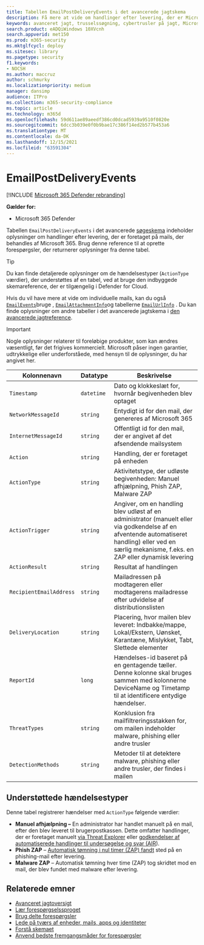 ```yaml
---
title: Tabellen EmailPostDeliveryEvents i det avancerede jagtskema
description: Få mere at vide om handlinger efter levering, der er Microsoft 365 mails i tabellen EmailPostDeliveryEvents i det avancerede jagtskema
keywords: avanceret jagt, trusselssøgning, cybertrusler på jagt, Microsoft 365 Defender, microsoft 365, m365, søg, forespørgsel, telemetri, skemareference, kusto, tabel, kolonne, datatype, beskrivelse, MailPostDeliveryEvents, netværksmeddelelses-id, afsender, modtager, vedhæftet fil-id, navn på vedhæftet fil, malwarekonstruation, phishingkontur, antal vedhæftede filer, antal links, URL-antal
search.product: eADQiWindows 10XVcnh
search.appverid: met150
ms.prod: m365-security
ms.mktglfcycl: deploy
ms.sitesec: library
ms.pagetype: security
f1.keywords:
- NOCSH
ms.author: maccruz
author: schmurky
ms.localizationpriority: medium
manager: dansimp
audience: ITPro
ms.collection: m365-security-compliance
ms.topic: article
ms.technology: m365d
ms.openlocfilehash: 59d611ae89aeedf386cd0dcad5939a9510f0820e
ms.sourcegitcommit: 6dcc3b039e0f0b9bae17c386f14ed2b577b453a6
ms.translationtype: MT
ms.contentlocale: da-DK
ms.lasthandoff: 12/15/2021
ms.locfileid: "63591304"
---
```

# <a name="emailpostdeliveryevents"></a>EmailPostDeliveryEvents

[!INCLUDE [Microsoft 365 Defender rebranding](../includes/microsoft-defender.md)]


**Gælder for:**
- Microsoft 365 Defender

Tabellen `EmailPostDeliveryEvents` i det avancerede [søgeskema](advanced-hunting-overview.md) indeholder oplysninger om handlinger efter levering, der er foretaget på mails, der behandles af Microsoft 365. Brug denne reference til at oprette forespørgsler, der returnerer oplysninger fra denne tabel.

>[!TIP]
> Du kan finde detaljerede oplysninger om de hændelsestyper (`ActionType` værdier), der understøttes af en tabel, ved at bruge den indbyggede skemareference, der er tilgængelig i Defender for Cloud.

Hvis du vil have mere at vide om individuelle mails, kan du også [`EmailEvents`](advanced-hunting-emailevents-table.md)bruge , [`EmailAttachmentInfo`](advanced-hunting-emailattachmentinfo-table.md)og tabellerne [`EmailUrlInfo`](advanced-hunting-emailurlinfo-table.md) . Du kan finde oplysninger om andre tabeller i det avancerede jagtskema i [den avancerede jagtreference](advanced-hunting-schema-tables.md).

> [!IMPORTANT]
> Nogle oplysninger relaterer til foreløbige produkter, som kan ændres væsentligt, før det frigives kommercielt. Microsoft påser ingen garantier, udtrykkelige eller underforståede, med hensyn til de oplysninger, du har angivet her.

| Kolonnenavn | Datatype | Beskrivelse |
|-------------|-----------|-------------|
| `Timestamp` | `datetime` | Dato og klokkeslæt for, hvornår begivenheden blev optaget |
| `NetworkMessageId` | `string` | Entydigt id for den mail, der genereres af Microsoft 365 |
| `InternetMessageId` | `string` | Offentligt id for den mail, der er angivet af det afsendende mailsystem |
| `Action` | `string` | Handling, der er foretaget på enheden |
| `ActionType` | `string` | Aktivitetstype, der udløste begivenheden: Manuel afhjælpning, Phish ZAP, Malware ZAP |
| `ActionTrigger` | `string` | Angiver, om en handling blev udløst af en administrator (manuelt eller via godkendelse af en afventende automatiseret handling) eller ved en særlig mekanisme, f.eks. en ZAP eller dynamisk levering |
| `ActionResult` | `string` | Resultat af handlingen |
| `RecipientEmailAddress` | `string` | Mailadressen på modtageren eller modtagerens mailadresse efter udvidelse af distributionslisten |
| `DeliveryLocation` | `string` | Placering, hvor mailen blev leveret: Indbakke/mappe, Lokal/Ekstern, Uønsket, Karantæne, Mislykket, Tabt, Slettede elementer |
| `ReportId` | `long` | Hændelses-id baseret på en gentagende tæller. Denne kolonne skal bruges sammen med kolonnerne DeviceName og Timetamp til at identificere entydige hændelser. |
| `ThreatTypes` | `string` | Konklusion fra mailfiltreringsstakken for, om mailen indeholder malware, phishing eller andre trusler |
| `DetectionMethods` | `string` | Metoder til at detektere malware, phishing eller andre trusler, der findes i mailen |

## <a name="supported-event-types"></a>Understøttede hændelsestyper
Denne tabel registrerer hændelser med `ActionType` følgende værdier:

- **Manuel afhjælpning –** En administrator har handlet manuelt på en mail, efter den blev leveret til brugerpostkassen. Dette omfatter handlinger, der er foretaget manuelt [via Threat Explorer](../office-365-security/threat-explorer.md) eller [godkendelser af automatiserede handlinger til undersøgelse og svar (AIR](m365d-autoir-actions.md)).
- **Phish ZAP** – [Automatisk tømning i nul timer (ZAP) fandt](../office-365-security/zero-hour-auto-purge.md) sted på en phishing-mail efter levering.
- **Malware ZAP** – Automatisk tømning hver time (ZAP) tog skridtet mod en mail, der blev fundet med malware efter levering.

## <a name="related-topics"></a>Relaterede emner
- [Avanceret jagtoversigt](advanced-hunting-overview.md)
- [Lær forespørgselssproget](advanced-hunting-query-language.md)
- [Brug delte forespørgsler](advanced-hunting-shared-queries.md)
- [Lede på tværs af enheder, mails, apps og identiteter](advanced-hunting-query-emails-devices.md)
- [Forstå skemaet](advanced-hunting-schema-tables.md)
- [Anvend bedste fremgangsmåder for forespørgsler](advanced-hunting-best-practices.md)
